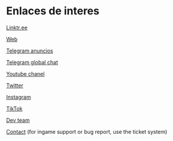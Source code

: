 # Enlaces de interes

[Linktr.ee](https://linktr.ee/greyhound\_race\_nft)&#x20;

[Web](https://greyhoundrace.run/) &#x20;

[Telegram anuncios](https://t.me/GreyhoundRaceAnnouncement)&#x20;

[Telegram global chat](https://t.me/GreyhoundRaceCommunity)&#x20;

[Youtube chanel](https://www.youtube.com/channel/UCn8sQ4qdufy7sEP6sQkFL1Q?sub\_confirmation=1)&#x20;

[Twitter](https://twitter.com/GreyhoundR\_NFT)&#x20;

[Instagram](https://www.instagram.com/greyhoundr\_nft/)&#x20;

[TikTok](https://www.tiktok.com/@greyhoundrace.nft)&#x20;

[Dev team](https://financialfreedomgames.gitbook.io/greyhound-race-nft/conocenos/el-equipo)&#x20;

[Contact](mailto:info@greyhoundrace.run) (for ingame support or bug report, use the ticket system)&#x20;
